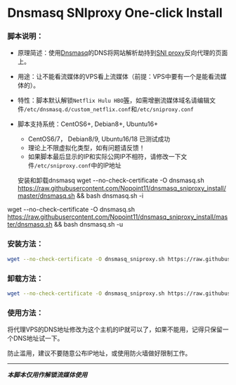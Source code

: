 # Dnsmasq SNIproxy One-click Install

### 脚本说明：

* 原理简述：使用[Dnsmasq](http://thekelleys.org.uk/dnsmasq/doc.html)的DNS将网站解析劫持到[SNI proxy](https://github.com/dlundquist/sniproxy)反向代理的页面上。

* 用途：让不能看流媒体的VPS看上流媒体（前提：VPS中要有一个是能看流媒体的）。

* 特性：脚本默认解锁`Netflix Hulu HBO`[等](https://github.com/myxuchangbin/dnsmasq_sniproxy_install/blob/master/proxy-domains.txt)，如需增删流媒体域名请编辑文件`/etc/dnsmasq.d/custom_netflix.conf`和`/etc/sniproxy.conf`

* 脚本支持系统：CentOS6+, Debian8+, Ubuntu16+
    * CentOS6/7， Debian8/9, Ubuntu16/18 已测试成功
	* 理论上不限虚拟化类型，如有问题请反馈！
    * 如果脚本最后显示的IP和实际公网IP不相符，请修改一下文件`/etc/sniproxy.conf`中的IP地址
    
    安装和卸载dnsmasq
    wget --no-check-certificate -O dnsmasq.sh https://raw.githubusercontent.com/Nopoint11/dnsmasq_sniproxy_install/master/dnsmasq.sh && bash dnsmasq.sh -i

wget --no-check-certificate -O dnsmasq.sh https://raw.githubusercontent.com/Nopoint11/dnsmasq_sniproxy_install/master/dnsmasq.sh && bash dnsmasq.sh -u
    

### 安装方法：
``` Bash
wget --no-check-certificate -O dnsmasq_sniproxy.sh https://raw.githubusercontent.com/myxuchangbin/dnsmasq_sniproxy_install/master/dnsmasq_sniproxy.sh && bash dnsmasq_sniproxy.sh -i
```

### 卸载方法：
``` Bash
wget --no-check-certificate -O dnsmasq_sniproxy.sh https://raw.githubusercontent.com/myxuchangbin/dnsmasq_sniproxy_install/master/dnsmasq_sniproxy.sh && bash dnsmasq_sniproxy.sh -u
```

### 使用方法：
将代理VPS的DNS地址修改为这个主机的IP就可以了，如果不能用，记得只保留一个DNS地址试一下。

防止滥用，建议不要随意公布IP地址，或使用防火墙做好限制工作。

---

___本脚本仅用作解锁流媒体使用___
